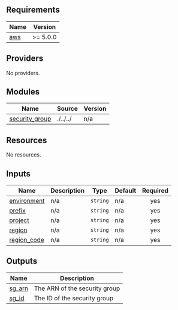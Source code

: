 <!-- BEGIN_TF_DOCS -->
## Requirements

| Name | Version |
|------|---------|
| <a name="requirement_aws"></a> [aws](#requirement\_aws) | >= 5.0.0 |

## Providers

No providers.

## Modules

| Name | Source | Version |
|------|--------|---------|
| <a name="module_security_group"></a> [security\_group](#module\_security\_group) | ./../../ | n/a |

## Resources

No resources.

## Inputs

| Name | Description | Type | Default | Required |
|------|-------------|------|---------|:--------:|
| <a name="input_environment"></a> [environment](#input\_environment) | n/a | `string` | n/a | yes |
| <a name="input_prefix"></a> [prefix](#input\_prefix) | n/a | `string` | n/a | yes |
| <a name="input_project"></a> [project](#input\_project) | n/a | `string` | n/a | yes |
| <a name="input_region"></a> [region](#input\_region) | n/a | `string` | n/a | yes |
| <a name="input_region_code"></a> [region\_code](#input\_region\_code) | n/a | `string` | n/a | yes |

## Outputs

| Name | Description |
|------|-------------|
| <a name="output_sg_arn"></a> [sg\_arn](#output\_sg\_arn) | The ARN of the security group |
| <a name="output_sg_id"></a> [sg\_id](#output\_sg\_id) | The ID of the security group |
<!-- END_TF_DOCS -->